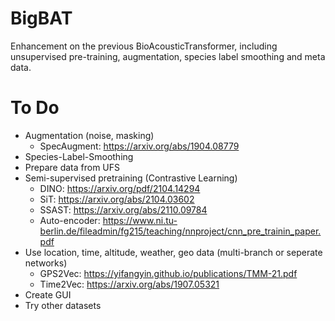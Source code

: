 # BigBAT
Enhancement on the previous BioAcousticTransformer, including unsupervised pre-training, augmentation, species label smoothing and meta data.

# To Do
- Augmentation (noise, masking)
    - SpecAugment: https://arxiv.org/abs/1904.08779
- Species-Label-Smoothing
- Prepare data from UFS
- Semi-supervised pretraining (Contrastive Learning)
    - DINO: https://arxiv.org/pdf/2104.14294
    - SiT: https://arxiv.org/abs/2104.03602
    - SSAST: https://arxiv.org/abs/2110.09784
    - Auto-encoder: https://www.ni.tu-berlin.de/fileadmin/fg215/teaching/nnproject/cnn_pre_trainin_paper.pdf
- Use location, time, altitude, weather, geo data (multi-branch or seperate networks)
    - GPS2Vec: https://yifangyin.github.io/publications/TMM-21.pdf
    - Time2Vec: https://arxiv.org/abs/1907.05321
- Create GUI
- Try other datasets
